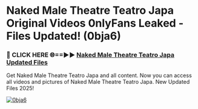 # Naked Male Theatre Teatro Japa Original Videos 0nlyFans Leaked - Files Updated! (0bja6)

<h3>🔴 CLICK HERE 🌐==►► <a href="https://tinyurl.com/up5wt9bj" rel="nofollow">Naked Male Theatre Teatro Japa Updated Files</a></h3>

Get Naked Male Theatre Teatro Japa and all content. Now you can access all videos and pictures of Naked Male Theatre Teatro Japa. New Updated Files 2025!

[![0bja6](https://i.imgur.com/ABiUzMV.gif)](https://tinyurl.com/up5wt9bj)
